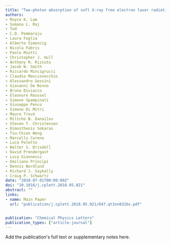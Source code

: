 ```yaml
---
title: "Two-photon absorption of soft X-ray free electron laser radiation by graphite near the carbon K-absorption edge"
authors:
- Royce K. Lam
- Sumana L. Raj
- Tod
- C.D. Pemmaraju
- Laura Foglia
- Alberto Simoncig
- Nicola Fabris
- Paolo Miotti
- Christopher J. Hull
- Anthony M. Rizzuto
- Jacob W. Smith
- Riccardo Mincigrucci
- Claudio Masciovecchio
- Alessandro Gessini
- Giovanni De Ninno
- Bruno Diviacco
- Eleonore Roussel
- Simone Spampinati
- Giuseppe Penco
- Simone Di Mitri
- Mauro Trovò
- Miltcho B. Danailov
- Steven T. Christensen
- Dimosthenis Sokaras
- Tsu-Chien Weng
- Marcello Coreno
- Luca Poletto
- Walter S. Drisdell
- David Prendergast
- Luca Giannessi
- Emiliano Principi
- Dennis Nordlund
- Richard J. Saykally
- Craig P. Schwartz
date: "2018-07-01T00:00:00Z"
doi: "10.1016/j.cplett.2018.05.021"
abstract: ""
links:
- name: Main Paper
  url: "publication/j.cplett.2018.05.021/047.qt3xn0326x.pdf" 


publication: "Chemical Physics Letters"
publication_types: ["article-journal"]
---
```


Add the publication's full text or supplementary notes here.
